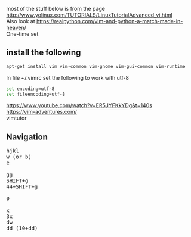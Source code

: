 most of the stuff below is from the page http://www.yolinux.com/TUTORIALS/LinuxTutorialAdvanced_vi.html <br />
Also look at https://realpython.com/vim-and-python-a-match-made-in-heaven/ <br />
One-time set <br />

## install the following

```bash
apt-get install vim vim-common vim-gnome vim-gui-common vim-runtime
```

In file ~/.vimrc set the following to work with utf-8
```bash
set encoding=utf-8
set fileencoding=utf-8
```

https://www.youtube.com/watch?v=ER5JYFKkYDg&t=140s <br />
https://vim-adventures.com/ <br />
vimtutor <br />

## Navigation
<pre>
hjkl 
w (or b)
e 

gg
SHIFT+g
44+SHIFT+g

0

x
3x
dw
dd (10+dd)






